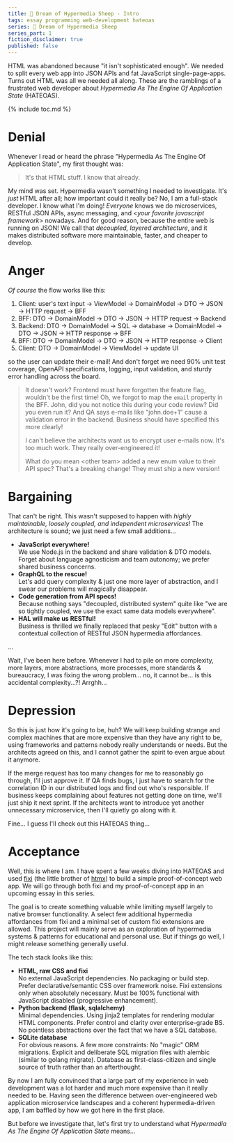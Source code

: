 ```yaml
---
title: 🐑 Dream of Hypermedia Sheep - Intro
tags: essay programming web-development hateoas
series: 🐑 Dream of Hypermedia Sheep
series_part: 1
fiction_disclaimer: true
published: false
---
```


HTML was abandoned because "it isn't sophisticated enough". We needed to split every web app into JSON APIs and fat JavaScript single-page-apps.
Turns out HTML was all we needed all along. These are the ramblings of a frustrated web developer about *Hypermedia As The Engine Of Application State* (HATEOAS).

{% include toc.md %}

# Denial

Whenever I read or heard the phrase "Hypermedia As The Engine Of Application State", my first thought was:

> It's that HTML stuff. I know that already.

My mind was set. Hypermedia wasn't something I needed to investigate. It's *just* HTML after all; how important could it really be? No, I am a full-stack developer. I know what I'm doing! *Everyone* knows we do microservices, RESTful JSON APIs, async messaging, and \<*your favorite javascript framework*\> nowadays. And for good reason, because the entire web is running on JSON! We call that *decoupled, layered architecture*, and it makes distributed software more maintainable, faster, and cheaper to develop.

# Anger

*Of course* the flow works like this:

1. Client: user's text input → ViewModel → DomainModel → DTO → JSON → HTTP request → BFF
2. BFF: DTO → DomainModel → DTO → JSON → HTTP request → Backend
3. Backend: DTO → DomainModel → SQL → database → DomainModel → DTO → JSON → HTTP response → BFF
4. BFF: DTO → DomainModel → DTO → JSON → HTTP response → Client
5. Client: DTO → DomainModel → ViewModel → update UI

so the user can update their e-mail! And don't forget we need 90% unit test coverage, OpenAPI specifications, logging, input validation, and sturdy error handling across the board.

> It doesn't work? Frontend must have forgotten the feature flag, wouldn't be the first time!
> Oh, we forgot to map the `email` property in the BFF. John, did you not notice this during your code review? Did you even run it?
> And QA says e-mails like "john.doe+1" cause a validation error in the backend. Business should have specified this more clearly!
> 
> I can't believe the architects want us to encrypt user e-mails now. It's too much work. They really over-engineered it!
> 
> What do you mean \<other team\> added a new enum value to their API spec? That's a breaking change! They must ship a new version!

# Bargaining

That can't be right. This wasn't supposed to happen with *highly maintainable, loosely coupled, and independent microservices*! The architecture is sound; we just need a few small additions...

- **JavaScript everywhere!**  
We use Node.js in the backend and share validation & DTO models. Forget about language agnosticism and team autonomy; we prefer shared business concerns.
- **GraphQL to the rescue!**  
Let's add query complexity & just one more layer of abstraction, and I swear our problems will magically disappear.
- **Code generation from API specs!**  
Because nothing says "decoupled, distributed system" quite like "we are so tightly coupled, we use the exact same data models everywhere".
- **HAL will make us RESTful!**  
Business is thrilled we finally replaced that pesky "Edit" button with a contextual collection of RESTful JSON hypermedia affordances.

...

Wait, I've been here before. Whenever I had to pile on more complexity, more layers, more abstractions, more processes, more standards & bureaucracy, I was fixing the wrong problem... no, it cannot be... is this accidental complexity...?! Arrghh...

# Depression

So this is just how it's going to be, huh? We will keep building strange and complex machines that are more expensive than they have any right to be, using frameworks and patterns nobody really understands or needs. But the architects agreed on this, and I cannot gather the spirit to even argue about it anymore.

If the merge request has too many changes for me to reasonably go through, I'll just approve it.
If QA finds bugs, I just have to search for the correlation ID in our distributed logs and find out who's responsible.
If business keeps complaining about features not getting done on time, we'll just ship it next sprint.
If the architects want to introduce yet another unnecessary microservice, then I'll quietly go along with it.

Fine... I guess I'll check out this HATEOAS thing...

# Acceptance

Well, this is where I am. I have spent a few weeks diving into HATEOAS and used [fixi](https://github.com/bigskysoftware/fixi) (the little brother of [htmx](https://htmx.org/)) to build a simple proof-of-concept web app. We will go through both fixi and my proof-of-concept app in an upcoming essay in this series.

The goal is to create something valuable while limiting myself largely to native browser functionality. A select few additional hypermedia affordances from fixi and a minimal set of custom fixi extensions are allowed. This project will mainly serve as an exploration of hypermedia systems & patterns for educational and personal use. But if things go well, I might release something generally useful.

The tech stack looks like this:

- **HTML, raw CSS and fixi**  
No external JavaScript dependencies. No packaging or build step. Prefer declarative/semantic CSS over framework noise. Fixi extensions only when absolutely necessary. Must be 100% functional with JavaScript disabled (progressive enhancement).
- **Python backend (flask, sqlalchemy)**  
Minimal dependencies. Using jinja2 templates for rendering modular HTML components. Prefer control and clarity over enterprise-grade BS. No pointless abstractions over the fact that we have a SQL database.
- **SQLite database**  
For obvious reasons. A few more constraints: No "magic" ORM migrations. Explicit and deliberate SQL migration files with alembic (similar to golang migrate). Database as first-class-citizen and single source of truth rather than an afterthought.

By now I am fully convinced that a large part of my experience in web development was a lot harder and much more expensive than it really needed to be. Having seen the difference between over-engineered web application microservice landscapes and a coherent hypermedia-driven app, I am baffled by how we got here in the first place.

But before we investigate that, let's first try to understand what *Hypermedia As The Engine Of Application State* means...
